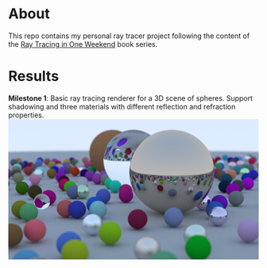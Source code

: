 # About
This repo contains my personal ray tracer project following the content of the [Ray Tracing in One Weekend](https://raytracing.github.io/) book series.

# Results
**Milestone 1**: Basic ray tracing renderer for a 3D scene of spheres. Support shadowing and three materials with different reflection and refraction properties.
![Milestone 1 Demo](image/final.png)
